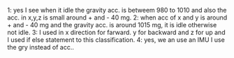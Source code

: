 1: yes I see when it idle the gravity acc. is betweem 980 to 1010 and also the acc. in x,y,z is small around + and - 40 mg.
2: when acc of x and y is around + and - 40 mg and the gravity acc. is around 1015 mg, it is idle otherwise not idle.
3: I used in x direction for farward. y for backward  and z for up and I used if else statement to this classification. 
4: yes, we an use an IMU I use the gry instead of acc.. 